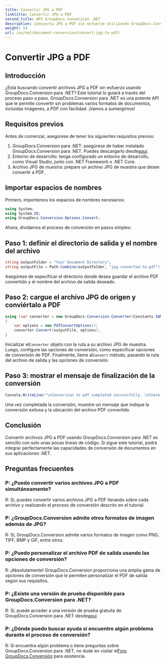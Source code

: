 ```yaml
---
title: Convertir JPG a PDF
linktitle: Convertir JPG a PDF
second_title: API GroupDocs.Conversión .NET
description: Convierta JPG a PDF sin esfuerzo utilizando GroupDocs.Conversion para .NET. Siga este tutorial paso a paso para una conversión de documentos perfecta.
weight: 14
url: /es/net/document-conversion/convert-jpg-to-pdf/
---
```


# Convertir JPG a PDF

## Introducción

¿Está buscando convertir archivos JPG a PDF sin esfuerzo usando GroupDocs.Conversion para .NET? Este tutorial lo guiará a través del proceso paso a paso. GroupDocs.Conversion para .NET es una potente API que le permite convertir sin problemas varios formatos de documentos, incluidas imágenes, a PDF con facilidad. ¡Vamos a sumergirnos!

## Requisitos previos

Antes de comenzar, asegúrese de tener los siguientes requisitos previos:

1.  GroupDocs.Conversion para .NET: asegúrese de haber instalado GroupDocs.Conversion para .NET. Puedes descargarlo desde[aquí](https://releases.groupdocs.com/conversion/net/).
2. Entorno de desarrollo: tenga configurado un entorno de desarrollo, como Visual Studio, junto con .NET Framework o .NET Core.
3. Archivo JPG de muestra: prepare un archivo JPG de muestra que desee convertir a PDF.

## Importar espacios de nombres

Primero, importemos los espacios de nombres necesarios:

```csharp
using System;
using System.IO;
using GroupDocs.Conversion.Options.Convert;
```

Ahora, dividamos el proceso de conversión en pasos simples:

## Paso 1: definir el directorio de salida y el nombre del archivo

```csharp
string outputFolder = "Your Document Directory";
string outputFile = Path.Combine(outputFolder, "jpg-converted-to.pdf");
```

Asegúrese de especificar el directorio donde desea guardar el archivo PDF convertido y el nombre del archivo de salida deseado.

## Paso 2: cargue el archivo JPG de origen y conviértalo a PDF

```csharp
using (var converter = new GroupDocs.Conversion.Converter(Constants.SAMPLE_JPG))
{
    var options = new PdfConvertOptions();
    converter.Convert(outputFile, options);
}
```

 Inicializar el`Converter` objeto con la ruta a su archivo JPG de muestra. Luego, configure las opciones de conversión, como especificar opciones de conversión de PDF. Finalmente, llame al`Convert` método, pasando la ruta del archivo de salida y las opciones de conversión.

## Paso 3: mostrar el mensaje de finalización de la conversión

```csharp
Console.WriteLine("\nConversion to pdf completed successfully. \nCheck output in {0}", outputFolder);
```

Una vez completada la conversión, muestre un mensaje que indique la conversión exitosa y la ubicación del archivo PDF convertido.

## Conclusión

Convertir archivos JPG a PDF usando GroupDocs.Conversion para .NET es sencillo con solo unas pocas líneas de código. Si sigue este tutorial, podrá integrar perfectamente las capacidades de conversión de documentos en sus aplicaciones .NET.

## Preguntas frecuentes

### P: ¿Puedo convertir varios archivos JPG a PDF simultáneamente?

R: Sí, puedes convertir varios archivos JPG a PDF iterando sobre cada archivo y realizando el proceso de conversión descrito en el tutorial.

### P: ¿GroupDocs.Conversion admite otros formatos de imagen además de JPG?

R: Sí, GroupDocs.Conversion admite varios formatos de imagen como PNG, TIFF, BMP y GIF, entre otros.

### P: ¿Puedo personalizar el archivo PDF de salida usando las opciones de conversión?

R: ¡Absolutamente! GroupDocs.Conversion proporciona una amplia gama de opciones de conversión que le permiten personalizar el PDF de salida según sus requisitos.

### P: ¿Existe una versión de prueba disponible para GroupDocs.Conversion para .NET?

R: Sí, puede acceder a una versión de prueba gratuita de GroupDocs.Conversion para .NET desde[aquí](https://releases.groupdocs.com/).

### P: ¿Dónde puedo buscar ayuda si encuentro algún problema durante el proceso de conversión?

 R: Si encuentra algún problema o tiene preguntas sobre GroupDocs.Conversion para .NET, no dude en visitar el[Foro GroupDocs.Conversión](https://forum.groupdocs.com/c/conversion/11) para asistencia.